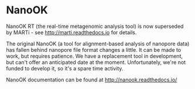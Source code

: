 NanoOK
======

NanoOK RT (the real-time metagenomic analysis tool) is now superseded by MARTi - see http://marti.readthedocs.io for details.

The original NanoOK (a tool for alignment-based analysis of nanopore data) has fallen behind nanopore file format changes a little. It can be made to work, but requires patience. We have a replacement tool in development, but can't offer an anticipated date at the moment. Unfortunately, we're not funded to develop it, so it's a spare time activity.

NanoOK documentation can be found at http://nanook.readthedocs.io/
